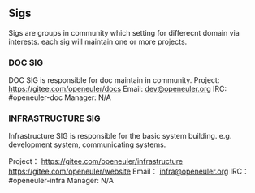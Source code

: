## Sigs

Sigs are groups in community which setting for differecnt domain via interests. 
each sig will maintain one or more projects.

### DOC SIG

DOC SIG is responsible for doc maintain in community.
Project:      https://gitee.com/openeuler/docs
Email:        dev@openeuler.org
IRC:          #openeuler-doc
Manager:      N/A

### INFRASTRUCTURE SIG

Infrastructure SIG is responsible for the basic system building. 
e.g. development system, communicating systems.

Project：     https://gitee.com/openeuler/infrastructure
              https://gitee.com/openeuler/website
Email：       infra@openeuler.org
IRC：         #openeuler-infra
Manager:      N/A

